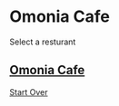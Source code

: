 # Omonia Cafe

Select a resturant 
## [Omonia Cafe](https://omoniacafe.com/)

[Start Over](../../home.md)  